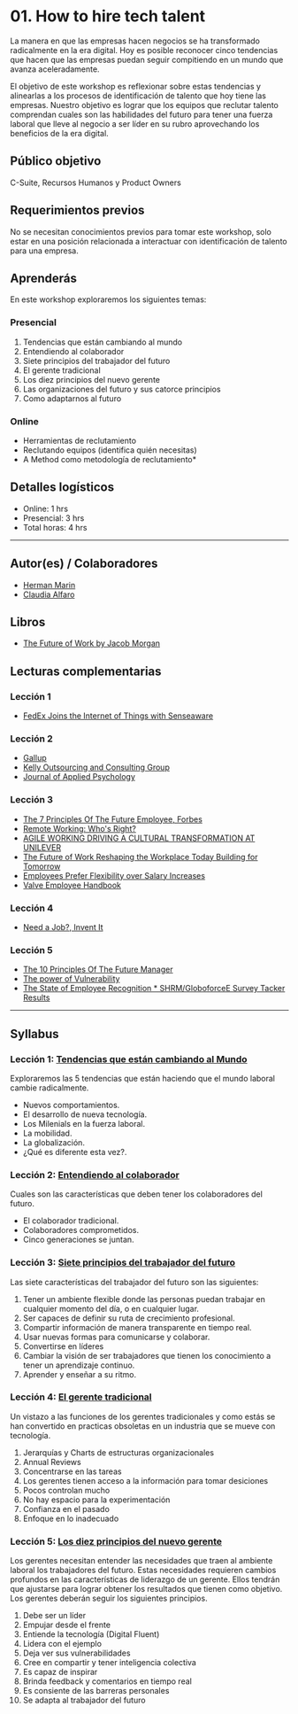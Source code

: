 # 01. How to hire tech talent

La manera en que las empresas hacen negocios se ha transformado radicalmente en la era digital. Hoy es posible reconocer cinco tendencias que hacen que las empresas puedan seguir compitiendo en un mundo que avanza aceleradamente.   

El objetivo de este workshop es reflexionar sobre estas tendencias y alinearlas a los procesos de identificación de talento que hoy tiene las empresas.
Nuestro objetivo es lograr que los equipos que reclutar talento comprendan cuales son las habilidades del futuro para tener una fuerza laboral que lleve al negocio a ser líder en su rubro aprovechando los beneficios de la era digital.

## Público objetivo

C-Suite, Recursos Humanos y Product Owners

## Requerimientos previos

No se necesitan conocimientos previos para tomar este workshop, solo estar en una posición relacionada a interactuar con identificación de talento para una empresa.

## Aprenderás

En este workshop exploraremos los siguientes temas:

### Presencial
1. Tendencias que están cambiando al mundo
2. Entendiendo al colaborador
3. Siete principios del trabajador del futuro
4. El gerente tradicional 
5. Los diez principios del nuevo gerente
6. Las organizaciones del futuro y sus catorce principios
7. Como adaptarnos al futuro

### Online
- Herramientas de reclutamiento
- Reclutando equipos (identifica quién necesitas)
- A Method como metodología de reclutamiento*

## Detalles logísticos

* Online: 1 hrs
* Presencial: 3 hrs
* Total horas: 4 hrs

***

## Autor(es) / Colaboradores

* [Herman Marin](https://www.linkedin.com/in/herman-marin/)
* [Claudia Alfaro](https://www.linkedin.com/in/claudiaalfaro/)

## Libros

- [The Future of Work by Jacob Morgan](https://www.amazon.com/Future-Work-Attract-Competitive-Organization/dp/1118877241/ref=la_B00703V3WO_1_2?s=books&ie=UTF8&qid=1394472808&sr=1-2)

## Lecturas complementarias

### Lección 1
- [FedEx Joins the Internet of Things with Senseaware](https://readwrite.com/2009/12/04/fedex_joins_the_internet_of_things_with_senseaware/)

### Lección 2
- [Gallup](http://www.gallup.com/)
- [Kelly Outsourcing and Consulting Group](http://www.kellyservices.co.in/)
- [Journal of Applied Psychology](http://www.apa.org/pubs/journals/apl/)

### Lección 3
- [The 7 Principles Of The Future Employee, Forbes](https://www.forbes.com/sites/jacobmorgan/2014/11/11/the-7-principles-of-the-future-employee/#37654d5d4cac)
- [Remote Working: Who's Right?](https://www.forbes.com/sites/edwardlawler/2013/05/15/remote-working-whos-right/#36e736173a79)
- [AGILE WORKING DRIVING A CULTURAL TRANSFORMATION AT UNILEVER](http://www.unwired.eu.com/WT12/asia/_pdfs/WORKTECH12Asia-Unilever.pdf)
- [The Future of Work Reshaping the Workplace Today Building for Tomorrow](https://thefutureorganization.com/future-work-research-report/)
- [Employees Prefer Flexibility over Salary Increases](https://www.recruiter.com/i/employees-prefer-flexibility-over-salary-increases/)
- [Valve Employee Handbook](http://www.valvesoftware.com/company/Valve_Handbook_LowRes.pdf)

### Lección 4
- [Need a Job?, Invent It](http://www.nytimes.com/2013/03/31/opinion/sunday/friedman-need-a-job-invent-it.html)

### Lección 5
- [The 10 Principles Of The Future Manager](https://www.forbes.com/sites/jacobmorgan/2014/11/20/the-10-principles-of-the-future-manager/#27a80f6762de)
- [The power of Vulnerability](https://www.ted.com/talks/brene_brown_on_vulnerability)
- [The State of Employee Recognition * SHRM/GloboforceE Survey Tacker Results](http://www.globoforce.com/gfblog/2011/the-state-of-employee-recognition-shrmgloboforce-survey-tracker-results/)

***

## Syllabus

### Lección 1: [Tendencias que están cambiando al Mundo](https://github.com/Laboratoria/executive-training/blob/00-how-to-hire-tech-talent/00-how-to-hire-tech-talent/01-tendencias-que-estan-formando-el-mundo.md)

Exploraremos las 5 tendencias que están haciendo que el mundo laboral cambie radicalmente. 
- Nuevos comportamientos.
- El desarrollo de nueva tecnología. 
- Los Milenials en la fuerza laboral.
- La mobilidad.
- La globalización.
- ¿Qué es diferente esta vez?.

### Lección 2: [Entendiendo al colaborador](https://github.com/Laboratoria/executive-training/blob/00-how-to-hire-tech-talent/00-how-to-hire-tech-talent/02-el-colaborador-y-sus-siete-principios.md)
Cuales son las características que deben tener los colaboradores del futuro.
- El colaborador tradicional.
- Colaboradores comprometidos.
- Cinco generaciones se juntan.

### Lección 3: [Siete principios del trabajador del futuro](https://github.com/Laboratoria/executive-training/blob/00-how-to-hire-tech-talent/00-how-to-hire-tech-talent/03-siete-principios-del-trabajador-del-futuro.md)
Las siete características del trabajador del futuro son las siguientes:
1. Tener un ambiente flexible donde las personas puedan trabajar en cualquier momento del día, o en cualquier lugar.
2. Ser capaces de definir su ruta de crecimiento profesional.
3. Compartir información de manera transparente en tiempo real.
4. Usar nuevas formas para comunicarse y colaborar.
5. Convertirse en líderes
6. Cambiar la visión de ser trabajadores que tienen los conocimiento a tener un aprendizaje continuo.
7. Aprender y enseñar a su ritmo.

### Lección 4: [El gerente tradicional](https://github.com/Laboratoria/executive-training/blob/00-how-to-hire-tech-talent/00-how-to-hire-tech-talent/04-el-manager-y-sus-diez-principios.md)
Un vistazo a las funciones de los gerentes tradicionales y como estás se han convertido en practicas obsoletas en un industria que se mueve con tecnología.
1. Jerarquías y Charts de estructuras organizacionales
2. Annual Reviews
3. Concentrarse en las tareas
4. Los gerentes tienen acceso a la información para tomar desiciones
5. Pocos controlan mucho
6. No hay espacio para la experimentación
7. Confianza en el pasado
8. Enfoque en lo inadecuado

### Lección 5: [Los diez principios del nuevo gerente](https://github.com/Laboratoria/executive-training/blob/00-how-to-hire-tech-talent/00-how-to-hire-tech-talent/05-los-diez-principios-del-nuevo-gerente.md)
Los gerentes necesitan entender las necesidades que traen al ambiente laboral los trabajadores del futuro. Estas necesidades requieren cambios profundos en las características de liderazgo de un gerente. Ellos tendrán que ajustarse para lograr obtener los resultados que tienen como objetivo. Los gerentes deberán seguir los siguientes principios.
1. Debe ser un líder
2. Empujar desde el frente
3. Entiende la tecnología (Digital Fluent)
4. Lidera con el ejemplo
5. Deja ver sus vulnerabilidades
6. Cree en compartir y tener inteligencia colectiva
7. Es capaz de inspirar
8. Brinda feedback y comentarios en tiempo real
9. Es consiente de las barreras personales
10. Se adapta al trabajador del futuro











